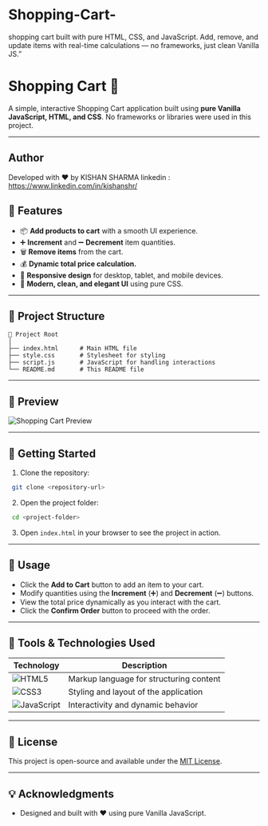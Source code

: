 # Shopping-Cart-
shopping cart built with pure HTML, CSS, and JavaScript. Add, remove, and update items with real-time calculations — no frameworks, just clean Vanilla JS.”
# Shopping Cart 🛒

A simple, interactive Shopping Cart application built using **pure Vanilla JavaScript, HTML, and CSS**. No frameworks or libraries were used in this project.

---
  ## Author
Developed with ❤️ by KISHAN SHARMA
linkedin : https://www.linkedin.com/in/kishanshr/

## 🌟 Features
- 📦 **Add products to cart** with a smooth UI experience.
- ➕ **Increment** and ➖ **Decrement** item quantities.
- 🗑️ **Remove items** from the cart.
- 💰 **Dynamic total price calculation.**
- 📱 **Responsive design** for desktop, tablet, and mobile devices.
- 🎨 **Modern, clean, and elegant UI** using pure CSS.

---

## 📂 Project Structure
```
📁 Project Root
│
├── index.html      # Main HTML file
├── style.css       # Stylesheet for styling
├── script.js       # JavaScript for handling interactions
└── README.md       # This README file
```

---

## 📸 Preview
![Shopping Cart Preview](./preview.png)

---

## 🚀 Getting Started
1. Clone the repository:
```bash
 git clone <repository-url>
```
2. Open the project folder:
```bash
 cd <project-folder>
```
3. Open `index.html` in your browser to see the project in action.

---

## 📌 Usage
- Click the **Add to Cart** button to add an item to your cart.
- Modify quantities using the **Increment** (➕) and **Decrement** (➖) buttons.
- View the total price dynamically as you interact with the cart.
- Click the **Confirm Order** button to proceed with the order.

---

## 🔧 Tools & Technologies Used

| Technology      | Description                         |
|-----------------|-------------------------------------|
| ![HTML5](https://img.shields.io/badge/HTML5-E34F26?style=for-the-badge&logo=html5&logoColor=white)       | Markup language for structuring content  |
| ![CSS3](https://img.shields.io/badge/CSS3-1572B6?style=for-the-badge&logo=css3&logoColor=white)          | Styling and layout of the application    |
| ![JavaScript](https://img.shields.io/badge/JavaScript-F7DF1E?style=for-the-badge&logo=javascript&logoColor=black)  | Interactivity and dynamic behavior      |

---

## 📄 License
This project is open-source and available under the [MIT License](./LICENSE).

---

## 💡 Acknowledgments
- Designed and built with ❤️ using pure Vanilla JavaScript.

